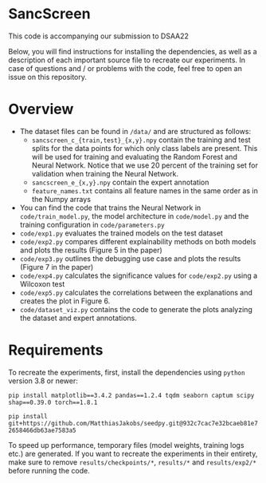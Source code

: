 # SancScreen
This code is accompanying our submission to DSAA22

Below, you will find instructions for installing the dependencies, as well as a description of each important source file to recreate our experiments.
In case of questions and / or problems with the code, feel free to open an issue on this repository.

# Overview
- The dataset files can be found in `/data/` and are structured as follows:
    - `sancscreen_c_{train,test}_{x,y}.npy` contain the training and test splits for the data points for which only class labels are present. This will be used for training and evaluating the Random Forest and Neural Network. Notice that we use 20 percent of the training set for validation when training the Neural Network.
    - `sancscreen_e_{x,y}.npy` contain the expert annotation
    - `feature_names.txt` contains all feature names in the same order as in the Numpy arrays
- You can find the code that trains the Neural Network in `code/train_model.py`, the model architecture in `code/model.py` and the training configuration in `code/parameters.py`
- `code/exp1.py` evaluates the trained models on the test dataset
- `code/exp2.py` compares different explainability methods on both models and plots the results (Figure 5 in the paper)
- `code/exp3.py` outlines the debugging use case and plots the results (Figure 7 in the paper)
- `code/exp4.py` calculates the significance values for `code/exp2.py` using a Wilcoxon test
- `code/exp5.py` calculates the correlations between the explanations and creates the plot in Figure 6.
- `code/dataset_viz.py` contains the code to generate the plots analyzing the dataset and expert annotations.

# Requirements
To recreate the experiments, first, install the dependencies using `python` version 3.8 or newer:

`pip install matplotlib==3.4.2 pandas==1.2.4 tqdm seaborn captum scipy shap==0.39.0 torch==1.8.1`

`pip install git+https://github.com/MatthiasJakobs/seedpy.git@932c7cac7e32bcaeb81e72658466db63ae7583a5`

To speed up performance, temporary files (model weights, training logs etc.) are generated.
If you want to recreate the experiments in their entirety, make sure to remove `results/checkpoints/*`, `results/*` and `results/exp2/*` before running the code.
